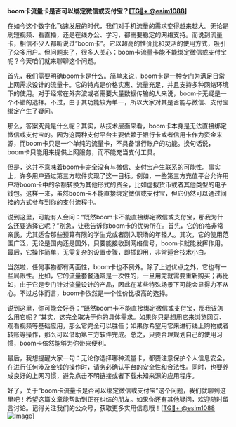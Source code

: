 **boom卡流量卡是否可以绑定微信或支付宝？[[TG💪+ @esim1088](https://t.me/s/esim1088)]**

在如今这个数字化飞速发展的时代，我们对手机流量的需求变得越来越大。无论是刷短视频、看直播，还是在线办公、学习，都需要稳定的网络支持。而说到流量卡，相信不少人都听说过“boom卡”。它以超高的性价比和灵活的使用方式，吸引了众多用户。但问题来了，很多人关心：boom卡流量卡能不能绑定微信或支付宝呢？今天咱们就来聊聊这个问题。

首先，我们需要明确boom卡是什么。简单来说，boom卡是一种专门为满足日常上网需求设计的流量卡。它的特点是价格实惠、流量充足，并且支持多种网络环境下的使用。对于经常在外奔波或者需要大量数据传输的人来说，boom卡无疑是一个不错的选择。不过，由于其功能较为单一，所以大家对其是否能与微信、支付宝绑定产生了疑问。

那么，答案究竟是什么呢？其实，从技术层面来看，boom卡本身是无法直接绑定微信或支付宝的。因为这两种支付平台主要依赖于银行卡或者信用卡作为资金来源，而boom卡只是一个单纯的流量卡，不具备银行账户的功能。换句话说，boom卡只能用来提供上网服务，而不能充当支付工具。

但是，这并不意味着boom卡完全没有与微信、支付宝产生联系的可能性。事实上，许多用户通过第三方软件实现了这一目标。例如，一些第三方充值平台允许用户将boom卡中的余额转换为其他形式的资金，比如虚拟货币或者其他类型的电子钱包。这样一来，虽然boom卡不能直接绑定微信或支付宝，但它仍然可以通过间接的方式参与到你的支付流程中。

说到这里，可能有人会问：“既然boom卡不能直接绑定微信或支付宝，那我为什么还要选择它呢？”别急，让我告诉你boom卡的优势所在。首先，它的价格非常亲民，尤其适合那些预算有限的学生党或者刚入职场的年轻人。其次，它的使用范围广泛，无论是国内还是国外，只要能接收到网络信号，boom卡就能发挥作用。最后，它操作简单，无需复杂的设置步骤，即插即用，非常适合技术小白。

当然啦，任何事物都有两面性，boom卡也不例外。除了上述优点之外，它也有一些局限性。比如，它的流量套餐通常是一次性的，一旦用完就需要重新购买；再比如，由于它是专门针对流量设计的产品，因此在某些特殊场景下可能会显得力不从心。不过总体而言，boom卡依然是一个性价比极高的选择。

说到这里，你可能会好奇：“既然boom卡不能直接绑定微信或支付宝，那我该怎么用它呢？”其实，这完全取决于你的具体需求。如果你只是想用它来浏览网页、观看视频等基础应用，那么它完全可以胜任；如果你希望用它来进行线上购物或者转账等操作，那么可以借助第三方软件完成。总之，只要合理规划自己的使用习惯，boom卡依然能够为你带来便利。

最后，我想提醒大家一句：无论你选择哪种流量卡，都要注意保护个人信息安全。在进行任何涉及金钱的操作时，请务必确认平台的安全性和合法性。同时，也要养成良好的上网习惯，避免点击不明链接或者下载未知来源的应用程序。

好了，关于“boom卡流量卡是否可以绑定微信或支付宝”这个问题，我们就聊到这里吧！希望这篇文章能帮助到正在纠结的朋友。如果你还有其他疑问，欢迎随时留言讨论。记得关注我们的公众号，获取更多实用信息哦！[[TG💪+ @esim1088](https://t.me/s/esim1088) ![Image](https://i.postimg.cc/4NQfJmqS/Snipaste-2025-05-13-00-14-12.png)]